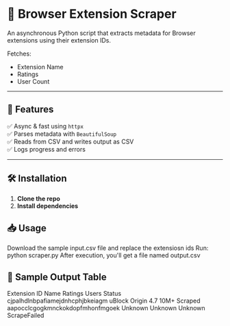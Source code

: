 # 🧩 Browser Extension Scraper

An asynchronous Python script that extracts metadata for Browser extensions using their extension IDs.

Fetches:
- Extension Name
- Ratings
- User Count

---

## 🚀 Features

✅ Async & fast using `httpx`  
✅ Parses metadata with `BeautifulSoup`  
✅ Reads from CSV and writes output as CSV  
✅ Logs progress and errors  

---

## 🛠️ Installation

1. **Clone the repo**
2. **Install dependencies**

## 📥 Usage

Download the sample input.csv file and replace the extensiosn ids
Run: python scraper.py
After execution, you'll get a file named output.csv

## 🧪 Sample Output Table
Extension ID	Name	Ratings	Users	Status
cjpalhdlnbpafiamejdnhcphjbkeiagm	uBlock Origin	4.7	10M+	Scraped
aapocclcgogkmnckokdopfmhonfmgoek	Unknown	Unknown	Unknown	ScrapeFailed



